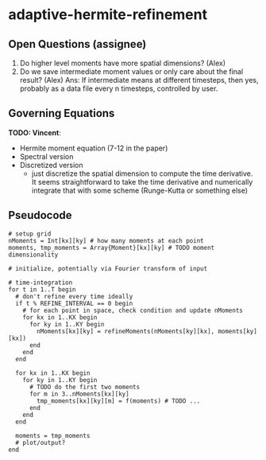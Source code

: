 # adaptive-hermite-refinement

## Open Questions (assignee)
1. Do higher level moments have more spatial dimensions? (Alex)
2. Do we save intermediate moment values or only care about the final result? (Alex) Ans: If intermediate means at different timesteps, then yes, probably as a data file every n timesteps, controlled by user.


## Governing Equations

**TODO: Vincent**:
- Hermite moment equation (7-12 in the paper)
- Spectral version
- Discretized version
  - just discretize the spatial dimension to compute the time derivative. It seems straightforward to take the time derivative and numerically integrate that with some scheme (Runge-Kutta or something else)

## Pseudocode

```
# setup grid
nMoments = Int[kx][ky] # how many moments at each point
moments, tmp_moments = Array{Moment}[kx][ky] # TODO moment dimensionality

# initialize, potentially via Fourier transform of input

# time-integration
for t in 1..T begin
  # don't refine every time ideally
  if t % REFINE_INTERVAL == 0 begin
    # for each point in space, check condition and update nMoments
    for kx in 1..KX begin
      for ky in 1..KY begin
        nMoments[kx][ky] = refineMoments(nMoments[ky][kx], moments[ky][kx])
      end
    end
  end
   
  for kx in 1..KX begin
    for ky in 1..KY begin
      # TODO do the first two moments
      for m in 3..nMoments[kx][ky]
        tmp_moments[kx][ky][m] = f(moments) # TODO ...
      end
    end
  end
  
  moments = tmp_moments
  # plot/output?
end
